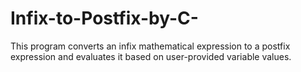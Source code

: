 # Infix-to-Postfix-by-C-
This program converts an infix mathematical expression to a postfix expression and evaluates it based on user-provided variable values.
